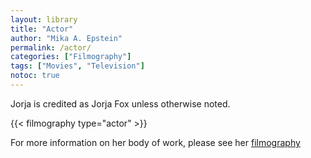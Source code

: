 ```yaml
---
layout: library
title: "Actor"
author: "Mika A. Epstein"
permalink: /actor/
categories: ["Filmography"]
tags: ["Movies", "Television"]
notoc: true
---
```


Jorja is credited as Jorja Fox unless otherwise noted.

{{< filmography type="actor" >}}

For more information on her body of work, please see her [filmography](/library/filmography/)
